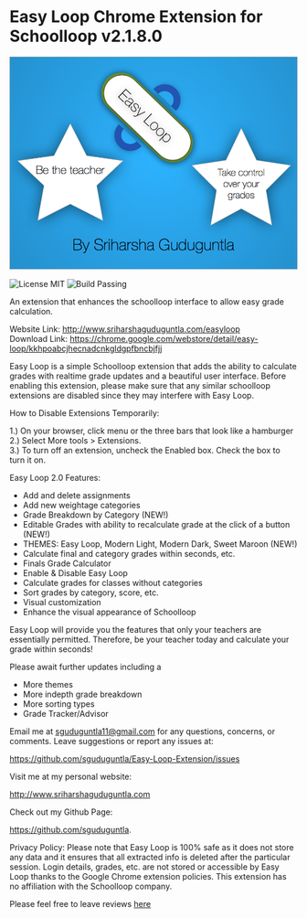 Easy Loop Chrome Extension for Schoolloop
v2.1.8.0
================================
<img src="https://github.com/sguduguntla/Easy-Loop-Extension/blob/master/images/easyloop-banner-920x680.png">

![License MIT](https://img.shields.io/badge/license-MIT-blue.svg)
![Build Passing](https://img.shields.io/badge/build-passing-brightgreen.svg)

An extension that enhances the schoolloop interface to allow easy grade calculation.

Website Link: http://www.sriharshaguduguntla.com/easyloop  
Download Link: https://chrome.google.com/webstore/detail/easy-loop/kkhpoabcjhecnadcnkgldgpfbncbjfjj

Easy Loop is a simple Schoolloop extension that adds the ability to calculate grades with realtime grade updates and a beautiful user interface. Before enabling this extension, please make sure that any similar schoolloop extensions are disabled since they may interfere with Easy Loop. 

How to Disable Extensions Temporarily: 

1.) On your browser, click menu or the three bars that look like a hamburger  
2.) Select More tools > Extensions.  
3.) To turn off an extension, uncheck the Enabled box. Check the box to turn it on.  

Easy Loop 2.0 Features:  

 - Add and delete assignments
 - Add new weightage categories
 - Grade Breakdown by Category (NEW!)
 - Editable Grades with ability to recalculate grade at the click of a button (NEW!)
 - THEMES: Easy Loop, Modern Light, Modern Dark, Sweet Maroon (NEW!)
 - Calculate final and category grades within seconds, etc.
 - Finals Grade Calculator
 - Enable & Disable Easy Loop
 - Calculate grades for classes without categories
 - Sort grades by category, score, etc.
 - Visual customization
 - Enhance the visual appearance of Schoolloop 

Easy Loop will provide you the features that only your teachers are essentially permitted. Therefore, be your teacher today and calculate your grade within seconds! 

Please await further updates including a

 - More themes 
 - More indepth grade breakdown
 - More sorting types
 - Grade Tracker/Advisor

Email me at sguduguntla11@gmail.com for any questions, concerns, or comments. Leave suggestions or report any issues at:

https://github.com/sguduguntla/Easy-Loop-Extension/issues 

Visit me at my personal website: 

http://www.sriharshaguduguntla.com

Check out my Github Page: 

https://github.com/sguduguntla. 

Privacy Policy: Please note that Easy Loop is 100% safe as it does not store any data and it ensures that all extracted info is deleted after the particular session. Login details, grades, etc. are not stored or accessible by Easy Loop thanks to the Google Chrome extension policies. This extension has no affiliation with the Schoolloop company. 

Please feel free to leave reviews [here](https://chrome.google.com/webstore/detail/easy-loop/kkhpoabcjhecnadcnkgldgpfbncbjfjj/reviews)

